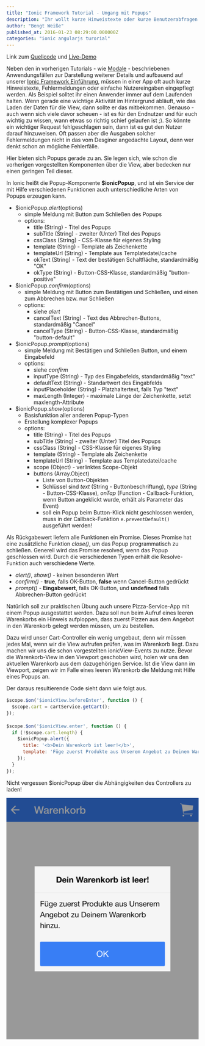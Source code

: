 ```yaml
---
title: "Ionic Framework Tutorial - Umgang mit Popups"
description: "Ihr wollt kurze Hinweistexte oder kurze Benutzerabfragen in eurer Ionic-App? Dann erfahrt ihr hier alles über Popups und deren Nutzung in Ionic."
author: "Bengt Weiße"
published_at: 2016-01-23 08:29:00.000000Z
categories: "ionic angularjs turorial"
---
```


Link zum [Quellcode](https://github.com/angularjs-de/ionic-tutorial/tree/master/12-Popups) und [Live-Demo](https://angularjs-de.github.io/ionic-tutorial/12-Popups/#/order)

Neben den in vorherigen Tutorials - wie [Modale](/artikel/ionic-tutorial-deutsch-modals/) - beschriebenen Anwendungsfällen zur Darstellung weiterer Details und aufbauend auf unserer [Ionic Framework Einführung](/artikel/ionic-tutorial-deutsch/), müssen in einer App oft auch kurze Hinweistexte, Fehlermeldungen oder einfache Nutzereingaben eingepflegt werden. Als Beispiel solltet ihr einen Anwender immer auf dem Laufenden halten. Wenn gerade eine wichtige Aktivität im Hintergrund abläuft, wie das Laden der Daten für die View, dann sollte er das mitbekommen. Genauso - auch wenn sich viele davor scheuen - ist es für den Endnutzer und für euch wichtig zu wissen, wann etwas so richtig schief gelaufen ist ;). So könnte ein wichtiger Request fehlgeschlagen sein, dann ist es gut den Nutzer darauf hinzuweisen. Oft passen aber die Ausgaben solcher Fehlermeldungen nicht in das vom Desginer angedachte Layout, denn wer denkt schon an mögliche Fehlerfälle.

Hier bieten sich Popups gerade zu an. Sie legen sich, wie schon die vorherigen vorgestellten Komponenten über die View, aber bedecken nur einen geringen Teil dieser.

In Ionic heißt die Popup-Komponente **$ionicPopup**, und ist ein Service der mit Hilfe verschiedenen Funktionen auch unterschiedliche Arten von Popups erzeugen kann.

 - $ionicPopup.*alert*(options)
   - simple Meldung mit Button zum Schließen des Popups
   - options:
     - title (String) - Titel des Popups
     - subTitle (String) - zweiter (Unter) Titel des Popups
     - cssClass (String) - CSS-Klasse für eigenes Styling
     - template (String) - Template als Zeichenkette
     - templateUrl (String) - Template aus Templatedatei/cache
     - okText (String) - Text der bestätigen Schaltfläche, standardmäßig "OK"
     - okType (String) - Button-CSS-Klasse, standardmäßig "button-positive"
 - $ionicPopup.*confirm*(options)
   - simple Meldung mit Button zum Bestätigen und Schließen, und einen zum Abbrechen bzw. nur Schließen
   - options:
     - siehe *alert*
     - cancelText (String) - Text des Abbrechen-Buttons, standardmäßig "Cancel"
     - cancelType (String) - Button-CSS-Klasse, standardmäßig "button-default"
 - $ionicPopup.*prompt*(options)
   - simple Meldung mit Bestätigen und Schließen Button, und einem Eingabefeld
   - options:
     - siehe *confirm*
     - inputType (String) - Typ des Eingabefelds, standardmäßig "text"
     - defaultText (String) - Standartwert des Eingabfelds
     - inputPlaceholder (String) - Platzhaltertext, falls Typ "text"
     - maxLength (Integer) - maximale Länge der Zeichenkette, setzt maxlength-Attribute
 - $ionicPopup.*show*(options)
   - Basisfunktion aller anderen Popup-Typen
   - Erstellung komplexer Popups
   - options:
     - title (String) - Titel des Popups
     - subTitle (String) - zweiter (Unter) Titel des Popups
     - cssClass (String) - CSS-Klasse für eigenes Styling
     - template (String) - Template als Zeichenkette
     - templateUrl (String) - Template aus Templatedatei/cache
     - scope (Object) - verlinktes Scope-Objekt
     - buttons (Array.Object)
       - Liste von Button-Objekten
       - Schlüssel sind *text* (String - Buttonbeschriftung), *type* (String - Button-CSS-Klasse), *onTap* (Function - Callback-Funktion, wenn Button angeklickt wurde, erhält als Parameter das Event)
       - soll ein Popup beim Button-Klick nicht geschlossen werden, muss in der Callback-Funktion `e.preventDefault()` ausgeführt werden!

Als Rückgabewert liefern alle Funktionen ein Promise. Dieses Promise hat eine zusätzliche Funktion *close()*, um das Popup programmatisch zu schließen. Generell wird das Promise resolved, wenn das Popup geschlossen wird. Durch die verschiedenen Typen erhält die Resolve-Funktion auch verschiedene Werte.

 - *alert()*, *show()* - keinen besonderen Wert
 - *confirm()* - **true**, falls OK-Button, **false** wenn Cancel-Button gedrückt
 - *prompt()* - **Eingabewert**, falls OK-Button, und **undefined** falls Abbrechen-Button gedrückt

Natürlich soll zur praktischen Übung auch unsere Pizza-Service-App mit einem Popup ausgestattet werden. Dazu soll nun beim Aufruf eines leeren Warenkorbs ein Hinweis aufploppen, dass zuerst Pizzen aus dem Angebot in den Warenkorb gelegt werden müssen, um zu bestellen.

Dazu wird unser Cart-Controller ein wenig umgebaut, denn wir müssen jedes Mal, wenn wir die View aufrufen prüfen, was im Warenkorb liegt. Dazu machen wir uns die schon vorgestellten ionicView-Events zu nutze. Bevor die Warenkorb-View in den Viewport geschoben wird, holen wir uns den aktuellen Warenkorb aus dem dazugehörigen Service. Ist die View dann im Viewport, zeigen wir im Falle eines leeren Warenkorb die Meldung mit Hilfe eines Popups an.

Der daraus resultierende Code sieht dann wie folgt aus.

```javascript
$scope.$on('$ionicView.beforeEnter', function () {
  $scope.cart = cartService.getCart();
});

$scope.$on('$ionicView.enter', function () {
  if (!$scope.cart.length) {
    $ionicPopup.alert({
      title: '<b>Dein Warenkorb ist leer!</b>',
      template: 'Füge zuerst Produkte aus Unserem Angebot zu Deinem Warenkorb hinzu.'
    });
  }
});
```

Nicht vergessen $ionicPopup über die Abhängigkeiten des Controllers zu laden!

![Bild](ionic-popups.png)
